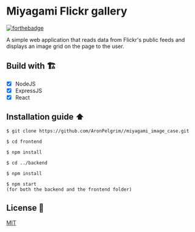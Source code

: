 # **Miyagami Flickr gallery**
[![forthebadge](https://forthebadge.com/images/badges/built-with-love.svg)](https://forthebadge.com)

A simple web application that reads data from Flickr's public feeds and displays an image grid on the page to the user. 

## Build with 🏗️
- [x] NodeJS
- [x] ExpressJS
- [x] React

## Installation guide ⬆️
```
$ git clone https://github.com/AronPelgrim//miyagami_image_case.git
```
```
$ cd frontend
```
```
$ npm install
```
```
$ cd ../backend
```
```
$ npm install
```
```
$ npm start 
(for both the backend and the frontend folder)
```

## License :key:
[MIT](https://github.com/AronPelgrim/miyagami_image_case/blob/master/LICENSE)